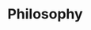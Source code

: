 ---
title: Philosophy
id: 1
tags: [philosophy]
pagetype: topic
image: '../../src/images/philosophy.jpg'
---
